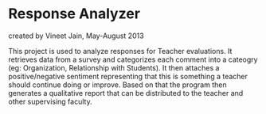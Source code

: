 Response Analyzer
=================
created by Vineet Jain, May-August 2013

This project is used to analyze responses for Teacher evaluations. It retrieves data from a survey and categorizes each
comment into a cateogry (eg: Organization, Relationship with Students). It then attaches a positive/negative sentiment
representing that this is something a teacher should continue doing or improve. Based on that the program then generates
a qualitative report that can be distributed to the teacher and other supervising faculty.
